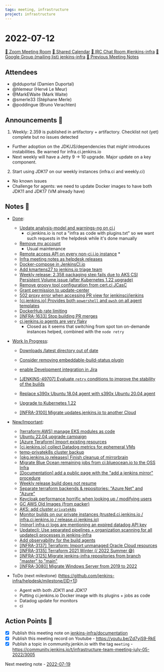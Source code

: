 ```yaml
---
tags: meeting, infrastructure
project: infrastructure
---
```

<!-- markdownlint-disable MD026-->

# 2022-07-12

[:movie_camera: Zoom Meeting Room](https://zoom.us/j/92454301214?pwd=aEVoUi9EanpaakN3L1ZxRlpDQk5Ddz09)
[:calendar: Shared Calendar](https://jenkins.io/event-calendar/)
[:speech_balloon: IRC Chat Room #jenkins-infra](https://jenkins.io/chat/#jenkins-infra)
[:email: Google Group (mailing list) jenkins-infra](https://groups.google.com/g/jenkins-infra)
[🧠 Previous Meeting Notes](https://github.com/jenkins-infra/documentation/blob/main/meetings/2022-07-05.md)

## Attendees

* @dduportal (Damien Duportal)
* @hlemeur (Hervé Le Meur)
* @MarkEWaite (Mark Waite)
* @smerle33 (Stéphane Merle)
* @poddingue (Bruno Verachten)

## Announcements :loudspeaker:

1. Weekly: 2.359 is published in artifactory + artifactory. Checklist not (yet) complete but no issues detected
  * Further adoption on the JDK/JS/dependencies that *might* introduces instabilities. Be warned for infra.ci.jenkins.io
  * Next weekly will have a Jetty 9 -> 10 upgrade. Major update on a key component.
2. Start using JDK17 on our weekly instances (infra.ci and weekly.ci)
  * No known issues
  * Challenge for agents: we need to update Docker images to have both JDK11 and JDK17 (VM already have)

## Notes :book:

* [Done](https://github.com/jenkins-infra/helpdesk/milestone/24?closed=1):
  * [Update analysis-model and warnings-ng on ci.j](https://github.com/jenkins-infra/helpdesk/issues/3051)
      * ci.jenkins.io is not a "infra as code with plugins.txt" so we want such requests in the helpdesk while it's done manually
  * [Remove my account](https://github.com/jenkins-infra/helpdesk/issues/3046)
      * Usual maintenance
  * [Remote access API on every non-ci.j.io instance](https://github.com/jenkins-infra/helpdesk/issues/3045)
      * 
  * [Infra meeting notes as helpdesk releases](https://github.com/jenkins-infra/helpdesk/issues/3040)
  * [Docker-compose in JenkinsCI.io](https://github.com/jenkins-infra/helpdesk/issues/3039)
  * [Add kmartens27 to jenkins.io triage team](https://github.com/jenkins-infra/helpdesk/issues/3038)
  * [Weekly release: 2.358 packaging step fails due to AKS CSI Persistent Volume issue (after Kubernetes 1.22 upgrade)](https://github.com/jenkins-infra/helpdesk/issues/3037)
  * [Remove groovy tool configuration from cert.ci JCasC](https://github.com/jenkins-infra/helpdesk/issues/3036)
  * [Grant permission to update-center](https://github.com/jenkins-infra/helpdesk/issues/3035)
  * [502 proxy error when accessing PR view for jenkinsci/jenkins](https://github.com/jenkins-infra/helpdesk/issues/3029)
  * [[ci.jenkins.io] Provides both `powershell` and `pwsh` on all agent templates](https://github.com/jenkins-infra/helpdesk/issues/2974)
  * [DockerHub rate limiting](https://github.com/jenkins-infra/helpdesk/issues/2961)
  * [[INFRA-1633] Stop building PR merges](https://github.com/jenkins-infra/helpdesk/issues/1355)
  * [ci.jenkins.io agents are very flaky](https://github.com/jenkins-infra/helpdesk/issues/3031)
    * Closed as it seems that switching from spot ton on-demande instances helped, combined with the `node retry`

* [Work In Progress](https://github.com/jenkins-infra/helpdesk/milestone/24):
  * [Downloads /latest directory out of date](https://github.com/jenkins-infra/helpdesk/issues/3034)
  
  * [Consider removing embeddable-build-status plugin](https://github.com/jenkins-infra/helpdesk/issues/3013)
  * [enable Development integration in Jira](https://github.com/jenkins-infra/helpdesk/issues/2985)
  * [[JENKINS-49707] Evaluate `retry` conditions to improve the stability of the builds](https://github.com/jenkins-infra/helpdesk/issues/2984)
  * [Replace s390x Ubuntu 18.04 agent with s390x Ubuntu 20.04 agent](https://github.com/jenkins-infra/helpdesk/issues/2983)
  * [Upgrade to Kubernetes 1.22](https://github.com/jenkins-infra/helpdesk/issues/2930)
  * [[INFRA-3100] Migrate updates.jenkins.io to another Cloud](https://github.com/jenkins-infra/helpdesk/issues/2649)

* [New/Important](https://github.com/jenkins-infra/helpdesk/milestone/10):
  * [[terraform:AWS] manage EKS modules as code](https://github.com/jenkins-infra/helpdesk/issues/3022)
  * [Ubuntu 22.04 upgrade campaign](https://github.com/jenkins-infra/helpdesk/issues/2982)
  * [[Azure Teraform] Import existing resources](https://github.com/jenkins-infra/helpdesk/issues/2981)
  * [[ci.jenkins.io] collect Datadog metrics for ephemeral VMs](https://github.com/jenkins-infra/helpdesk/issues/2980)
  * [temp-privatek8s cluster backup](https://github.com/jenkins-infra/helpdesk/issues/2976)
  * [[pkg.jenkins.io,releases] Finish cleanup of mirrorbrain](https://github.com/jenkins-infra/helpdesk/issues/2970)
  * [Migrate Blue Ocean remaining jobs from ci.blueocean.io to the OSS Infra](https://github.com/jenkins-infra/helpdesk/issues/2954)
  * [[Documentation] add a public page with the "add a jenkins mirror" procedure](https://github.com/jenkins-infra/helpdesk/issues/2953)
  * [Weekly release build does not resume](https://github.com/jenkins-infra/helpdesk/issues/2925)
  * [Separate terraform backends & repositories: "Azure Net" and "Azure"](https://github.com/jenkins-infra/helpdesk/issues/2924)
  * [Keycloak performance horrific when looking up / modifying users](https://github.com/jenkins-infra/helpdesk/issues/2915)
  * [GC AWS Old Images (from packer)](https://github.com/jenkins-infra/helpdesk/issues/2846)
  * [AKS: add cluster `privatek8s`](https://github.com/jenkins-infra/helpdesk/issues/2844)
  * [Monitor builds on our private instances (trusted.ci.jenkins.io / infra.ci.jenkins.io / release.ci.jenkins.io)](https://github.com/jenkins-infra/helpdesk/issues/2843)
  * [[minor] infra.ci logs are mentioning an expired datadog API key](https://github.com/jenkins-infra/helpdesk/issues/2804)
  * [Updatecli: Use separated pipelines + organization scanning for all updatecli processes in jenkins-infra](https://github.com/jenkins-infra/helpdesk/issues/2778)
  * [Add observability for the build agents](https://github.com/jenkins-infra/helpdesk/issues/2769)
  * [[INFRA-3137] Terraform: Import unmanaged Oracle Cloud resources](https://github.com/jenkins-infra/helpdesk/issues/2682)
  * [[INFRA-3135] Terraform 2021 Winter (/ 2022 Summer 😅)](https://github.com/jenkins-infra/helpdesk/issues/2680)
  * [[INFRA-3125] Migrate jenkins-infra repositories from branch "master" to "main"](https://github.com/jenkins-infra/helpdesk/issues/2671)
  * [[INFRA-3080]  Migrate Windows Server from 2019 to 2022](https://github.com/jenkins-infra/helpdesk/issues/2629)



* ToDo (next milestone) (https://github.com/jenkins-infra/helpdesk/milestone/[ID+1])
  * Agent with both JDK11 and JDK17
  * Putting ci.jenkins.io Docker image with its plugins + jobs as code
  * Datadog update for monitors
  * ci
 
## Action Points :muscle:

<!-- How To: https://github.com/jenkins-infra/runbooks/tree/main/meetings -->
* [x] Publish this meeting note on [jenkins-infra/documentation](https://github.com/jenkins-infra/documentation) 
* [x] Publish this meeting record on Youtube - https://youtu.be/Zd7yjS9-RkE
* [x] Publish a topic in community.jenkin.io with the tag `meeting` - https://community.jenkins.io/t/infrastructure-team-meeting-july-05-2022/3005

Next meeting note - [2022-07-19](https://github.com/jenkins-infra/documentation/blob/main/meetings/2022-07-19.md) 